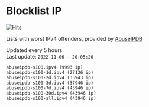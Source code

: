 # Blocklist IP

[![Hits](https://hits.seeyoufarm.com/api/count/incr/badge.svg?url=https%3A%2F%2Fgithub.com%2Fborestad%2Fblocklist-ip%2F&count_bg=%2379C83D&title_bg=%23555555&icon=&icon_color=%23E7E7E7&title=hits&edge_flat=false)](https://hits.seeyoufarm.com)

Lists with worst IPv4 offenders, provided by [AbuseIPDB](https://www.abuseipdb.com/)

<!-- FOOTER-PLACEHOLDER -->
Updated every 5 hours<br>
Last update: `2022-11-06 - 20:05:20`
```
abuseipdb-s100.ipv4 (9993 ip)
abuseipdb-s100-1d.ipv4 (27136 ip)
abuseipdb-s100-2d.ipv4 (33943 ip)
abuseipdb-s100-3d.ipv4 (37946 ip)
abuseipdb-s100-7d.ipv4 (43946 ip)
abuseipdb-s100-30d.ipv4 (43946 ip)
abuseipdb-s100-all.ipv4 (43946 ip)
```

